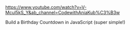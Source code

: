 https://www.youtube.com/watch?v=V-Mcul5kS_Y&ab_channel=CodewithAniaKub%C3%B3w

Build a Birthday Countdown in JavaScript (super simple!)

